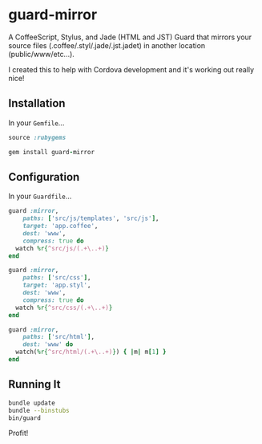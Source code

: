 guard-mirror
============

A CoffeeScript, Stylus, and Jade (HTML and JST) Guard that mirrors your source
files (.coffee/.styl/.jade/.jst.jadet) in another location (public/www/etc...).

I created this to help with Cordova development and it's working out really nice!

Installation
------------

In your `Gemfile`...

```ruby
source :rubygems

gem install guard-mirror
```

Configuration
-------------

In your `Guardfile`...

```ruby
guard :mirror,
    paths: ['src/js/templates', 'src/js'],
    target: 'app.coffee',
    dest: 'www',
    compress: true do
  watch %r{^src/js/(.+\..+)}
end

guard :mirror,
    paths: ['src/css'],
    target: 'app.styl',
    dest: 'www',
    compress: true do
  watch %r{^src/css/(.+\..+)}
end

guard :mirror,
    paths: ['src/html'],
    dest: 'www' do
  watch(%r{^src/html/(.+\..+)}) { |m| m[1] }
end
```

Running It
----------

```bash
bundle update
bundle --binstubs
bin/guard
```

Profit!
